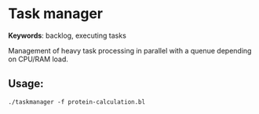# Task manager

**Keywords**: backlog, executing tasks

Management of heavy task processing in parallel with a quenue depending on CPU/RAM load.

## Usage:

```shell
./taskmanager -f protein-calculation.bl
```
